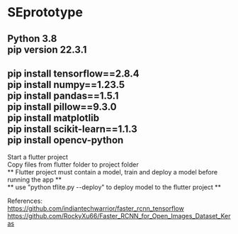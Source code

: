 # SEprototype  
Python 3.8  
pip version 22.3.1  
---------------------  
pip install tensorflow==2.8.4  
pip install numpy==1.23.5  
pip install pandas==1.5.1  
pip install pillow==9.3.0  
pip install matplotlib  
pip install scikit-learn==1.1.3  
pip install opencv-python  
-----------------------------------  
Start a flutter project  
Copy files from flutter folder to project folder  
** Flutter project must contain a model, train and deploy a model before running the app **  
** use "python tflite.py --deploy" to deploy model to the flutter project **  

References:  
https://github.com/indiantechwarrior/faster_rcnn_tensorflow  
https://github.com/RockyXu66/Faster_RCNN_for_Open_Images_Dataset_Keras  
